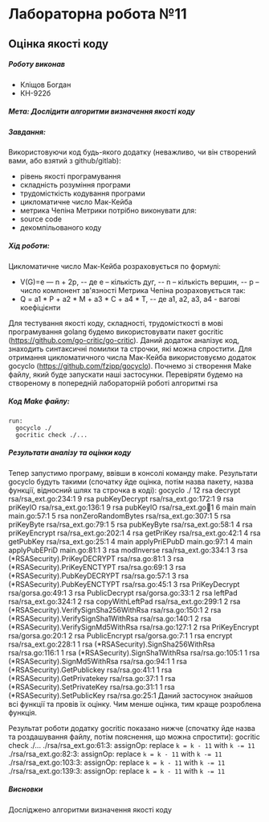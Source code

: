 # Лабораторна робота №11
## Оцінка якості коду
##### Роботу виконав
- Кліщов Богдан
- КН-922б
##### Мета: Дослідити алгоритми визначення якості коду
##### Завдання:
Використовуючи код будь-якого додатку (неважливо, чи він створений вами, або взятий з github/gitlab):
-	рівень якості програмування
-	складність розуміння програми
-	трудомісткість кодування програми
-	цикломатичне число Мак-Кейба
-	метрика Чепіна
Метрики потрібно виконувати для:
-	source code
-	декомпільованого коду

##### Хід роботи:
Цикломатичне число Мак-Кейба розраховується по формулі:
- V(G)=e — n + 2p, 
-- де e – кількість дуг, 
-- n – кількість вершин, 
-- p – число компонент зв'язності
Метрика Чепіна розраховується так:
- Q = a1 * P + a2 * M + a3 * C + a4 * T, 
-- де a1, a2, a3, a4 - вагові коефіцієнти

Для тестування якості коду, складності, трудомісткості в мові програмування golang будемо використовувати пакет gocritic (https://github.com/go-critic/go-critic). Даний додаток аналізує код, знаходить синтаксичні помилки та строчки, які можна спростити.
Для отримання цикломатичного числа Мак-Кейба використовуємо додаток gocyclo (https://github.com/fzipp/gocyclo). 
Почнемо зі створення Make файлу, який буде запускати наші застосунки. Перевіряти будемо на створеному в попередній лабораторній роботі алгоритмі rsa
##### Код Make файлу:
    run:
      gocyclo ./
      gocritic check ./...

##### Результати аналізу та оцінки коду
Тепер запустимо програму, ввівши в консолі команду make. Результати gocyclo будуть такими (спочатку йде оцінка, потім назва пакету, назва функції, відносний шлях та строчка в коді):
    gocyclo ./
    12 rsa decrypt rsa/rsa_ext.go:234:1
    9 rsa pubKeyDecrypt rsa/rsa_ext.go:172:1
    9 rsa priKeyIO rsa/rsa_ext.go:136:1
    9 rsa pubKeyIO rsa/rsa_ext.go:100:1
    6 main main main.go:57:1
    5 rsa nonZeroRandomBytes rsa/rsa_ext.go:307:1
    5 rsa priKeyByte rsa/rsa_ext.go:79:1
    5 rsa pubKeyByte rsa/rsa_ext.go:58:1
    4 rsa priKeyEncrypt rsa/rsa_ext.go:202:1
    4 rsa getPriKey rsa/rsa_ext.go:42:1
    4 rsa getPubKey rsa/rsa_ext.go:25:1
    4 main applyPriEPubD main.go:97:1
    4 main applyPubEPriD main.go:81:1
    3 rsa modInverse rsa/rsa_ext.go:334:1
    3 rsa (*RSASecurity).PriKeyDECRYPT rsa/rsa.go:81:1
    3 rsa (*RSASecurity).PriKeyENCTYPT rsa/rsa.go:69:1
    3 rsa (*RSASecurity).PubKeyDECRYPT rsa/rsa.go:57:1
    3 rsa (*RSASecurity).PubKeyENCTYPT rsa/rsa.go:45:1
    3 rsa PriKeyDecrypt rsa/gorsa.go:49:1
    3 rsa PublicDecrypt rsa/gorsa.go:33:1
    2 rsa leftPad rsa/rsa_ext.go:324:1
    2 rsa copyWithLeftPad rsa/rsa_ext.go:299:1
    2 rsa (*RSASecurity).VerifySignSha256WithRsa rsa/rsa.go:150:1
    2 rsa (*RSASecurity).VerifySignSha1WithRsa rsa/rsa.go:140:1
    2 rsa (*RSASecurity).VerifySignMd5WithRsa rsa/rsa.go:127:1
    2 rsa PriKeyEncrypt rsa/gorsa.go:20:1
    2 rsa PublicEncrypt rsa/gorsa.go:7:1
    1 rsa encrypt rsa/rsa_ext.go:228:1
    1 rsa (*RSASecurity).SignSha256WithRsa rsa/rsa.go:116:1
    1 rsa (*RSASecurity).SignSha1WithRsa rsa/rsa.go:105:1
    1 rsa (*RSASecurity).SignMd5WithRsa rsa/rsa.go:94:1
    1 rsa (*RSASecurity).GetPublickey rsa/rsa.go:41:1
    1 rsa (*RSASecurity).GetPrivatekey rsa/rsa.go:37:1
    1 rsa (*RSASecurity).SetPrivateKey rsa/rsa.go:31:1
    1 rsa (*RSASecurity).SetPublicKey rsa/rsa.go:25:1
Даний застосунок знайшов всі функції та провів їх оцінку. Чим менше оцінка, тим краще розроблена функція. 

Результат роботи додатку gocritic показано нижче (спочатку йде назва та роздашування файлу, потім пояснення, що можна спростити):
    gocritic check ./...
    ./rsa/rsa_ext.go:61:3: assignOp: replace `k = k - 11` with `k -= 11`
    ./rsa/rsa_ext.go:82:3: assignOp: replace `k = k - 11` with `k -= 11`
    ./rsa/rsa_ext.go:103:3: assignOp: replace `k = k - 11` with `k -= 11`
    ./rsa/rsa_ext.go:139:3: assignOp: replace `k = k - 11` with `k -= 11`

##### Висновки
Досліджено алгоритми визначення якості коду
